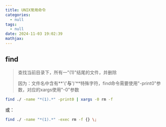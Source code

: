 ```yaml
---
title: UNIX常用命令
categories:
  - null
tags:
  - null
date: 2024-11-03 19:02:39
mathjax:
---
```


## find

> 查找当前目录下，所有一"(1)"结尾的文件，并删除
>
> 因为：文件名中含有**'('**与**')'**特殊字符，find命令需要使用"-print0"参数，对应的xargs使用"-0"参数

```bash
find ./ -name "*(1).*" -print0 | xargs -0 rm -f
```

或：

```bash
find ./ -name "*(1).*" -exec rm -f {} \;
```

